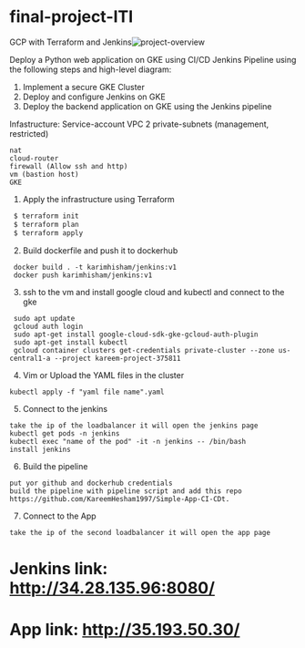 # final-project-ITI
GCP with Terraform and Jenkins![project-overview](https://user-images.githubusercontent.com/91802602/221412299-fc5e1397-0555-4af5-af11-779c29a02779.png)


Deploy a Python web application on GKE using CI/CD Jenkins Pipeline using the following steps and high-level diagram:


1. Implement a secure GKE Cluster
2. Deploy and configure Jenkins on GKE
3. Deploy the backend application on GKE using the Jenkins pipeline

Infastructure:
Service-account
VPC
2 private-subnets (management, restricted)
```
nat
cloud-router
firewall (Allow ssh and http)
vm (bastion host)
GKE
```

1) Apply the infrastructure using Terraform
```bash
 $ terraform init
 $ terraform plan
 $ terraform apply
 ```
2) Build dockerfile and push it to dockerhub
```
 docker build . -t karimhisham/jenkins:v1
 docker push karimhisham/jenkins:v1
```
 
3) ssh to the vm and install google cloud and kubectl and connect to the gke
```
 sudo apt update
 gcloud auth login
 sudo apt-get install google-cloud-sdk-gke-gcloud-auth-plugin
 sudo apt-get install kubectl
 gcloud container clusters get-credentials private-cluster --zone us-central1-a --project kareem-project-375811
 ```
4) Vim or Upload the YAML files in the cluster
 ```
 kubectl apply -f "yaml file name".yaml
 ```
5) Connect to the jenkins

```
take the ip of the loadbalancer it will open the jenkins page
kubectl get pods -n jenkins
kubectl exec "name of the pod" -it -n jenkins -- /bin/bash
install jenkins
```
6) Build the pipeline
```
put yor github and dockerhub credentials
build the pipeline with pipeline script and add this repo https://github.com/KareemHesham1997/Simple-App-CI-CDt.
```
7) Connect to the App
```
take the ip of the second loadbalancer it will open the app page
```
# Jenkins link: http://34.28.135.96:8080/
# App link: http://35.193.50.30/

  
  

